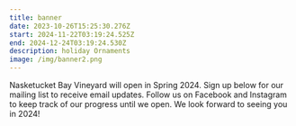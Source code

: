 ```yaml
---
title: banner
date: 2023-10-26T15:25:30.276Z
start: 2024-11-22T03:19:24.525Z
end: 2024-12-24T03:19:24.530Z
description: holiday Ornaments
image: /img/banner2.png
---
```

Nasketucket Bay Vineyard will open in Spring 2024. Sign up below for our mailing list to receive email updates. Follow us on Facebook and Instagram to keep track of our progress until we open. We look forward to seeing you in 2024!